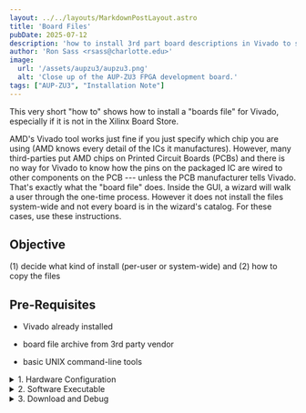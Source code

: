 ```yaml
---
layout: ../../layouts/MarkdownPostLayout.astro
title: 'Board Files'
pubDate: 2025-07-12
description: 'how to install 3rd part board descriptions in Vivado to simplify the integration of on-board peripherals; most tutorials assume these files have been installed'
author: 'Ron Sass <rsass@charlotte.edu>'
image:
  url: '/assets/aupzu3/aupzu3.png'
  alt: 'Close up of the AUP-ZU3 FPGA development board.'
tags: ["AUP-ZU3", "Installation Note"]
---
```


This very short "how to" shows how to install a "boards file"
for Vivado, especially if it is not in the Xilinx Board Store.

AMD's Vivado tool works just fine if you just specify which chip
you are using (AMD knows every detail of the ICs it manufactures).
However, many third-parties put AMD chips on Printed Circuit
Boards (PCBs) and there is no way for Vivado to know how the pins
on the packaged IC are wired to other components on the PCB ---
unless the PCB manufacturer tells Vivado.  That's exactly what
the "board file" does.  Inside the GUI, a wizard will walk a
user through the one-time process.  However it does not install
the files system-wide and not every board is in the wizard's
catalog.  For these cases, use these instructions.

## Objective

(1) decide what kind of install (per-user or system-wide) and (2)
how to copy the files

## Pre-Requisites

*   Vivado already installed 

*   board file archive from 3rd party vendor

*   basic UNIX command-line tools

<details>
<summary>1. Hardware Configuration</summary>
<div class="content">

something something something ... XSA

</div>
</details>


<details>
<summary>2. Software Executable</summary>
<div class="content">

something something something ... ELF

</div>
</details>

<details>
<summary>3. Download and Debug</summary>
<div class="content">

Connect - download - run or debug

</div>
</details>


